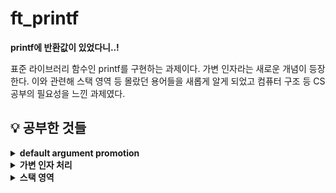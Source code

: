 # ft_printf
<b>printf에 반환값이 있었다니..!</b>

표준 라이브러리 함수인 printf를 구현하는 과제이다. 가변 인자라는 새로운 개념이 등장한다. 이와 관련해 스택 영역 등 몰랐던 용어들을 새롭게 알게 되었고 컴퓨터 구조 등 CS 공부의 필요성을 느낀 과제였다.

## 💡 공부한 것들

<details>
<summary><b>default argument promotion</b></summary>
 
 - 가변 인자에 대해 공부하며 가장 의문이었던 부분은 ‘default argument promotion’이라는 것이다.
 - stdarg에 대한 man page를 보면 va_arg에 대한 설명 중 아래와 같은 문장이 있다.
 > If there is no next argument, or if type is not compatible with the type of the actual next argument (<b>as promoted according to the default argument promotions</b>), random errors will occur.
 - 또한 examples에 ‘char is promoted to int.’라는 문장이 주석으로 달려있다.
 - 이 ‘default argument promotion’은 대체 무엇일까?
 - 이에 따르면 가변 인자로 들어온 int보다 작은 정수형(char, short 등)은 int형으로 변환되고 float형은 double형으로 변환된다고 한다.
 - 이것은 C 표준으로 정의되어 있으며 이 또한 지난번 Libft 과제에서 배운 K&R 방식과의 호환을 위한 것이라고 한다.
<br>
</details>

<details>
<summary><b>가변 인자 처리</b></summary>

 - 가변 인자를 처리하기 위해서는 stdarg.h 헤더파일을 include하고 헤더파일에 정의되어 있는 va_list 타입의 변수(이하 ap)를 선언한다.
 - va_list는 헤더 파일 내부에서 char *형으로 정의되어 있고 가변 인자의 주소를 담기 위한 포인터 변수에 해당한다.
 - 이후 va_start 매크로로 ap를 가변 인자의 시작 주소로 초기화 해주어야 한다.
 - va_start 매크로는 void va_start(va_list ap, last)와 같은 프로토타입을 가지며 last에는 가변 인자가 오기 전 타입을 알고 있는 마지막 매개변수명을 넣어준다.
 - 이 last에 대해 man page에 아래와 같은 부연 설명이 적혀있다.
 > Because the address of this parameter is used in the va_start() macro, it should not be declared as a register variable, or as a function or an array type.
 - 처음에는 문자열도 array type이니 last에 넣으면 안되는것 아닌가 하고 생각했지만 문자열은 ‘\0’로 끝난다고 약속되어 있으니 문자열의 끝을 알 수 있으므로 사용할 수 있는것 같다.
 - ap를 초기화하면 va_arg 매크로를 통해 가변 인자를 하나씩 꺼내올 수 있다.
 - va_arg 매크로는 type va_arg(va_list ap, type)와 같은 프로토타입을 가지며 type에는 미리 알고 있는 가변 인자의 type을 넣어주어 해당 byte만큼의 데이터를 type 형으로 반환한다.
 - va_arg 매크로를 호출하면 ap가 변형되어 다음번에 호출할 때는 다음 가변 인자를 꺼내올 수 있다.
 - 가변 인자의 사용이 끝나면 va_end 매크로를 호출해 ap에 널 포인터를 대입하여 ap의 사용을 종료한다.
 - 매크로 사용 예시는 아래와 같다.
 ```c
 #include <stdarg.h>
 #include <unistd.h>

 int ft_printf(const char *fmt, ...)
 {
	 va_list ap;
	 char c;

	 va_start(ap, fmt);
	 while (*fmt)
	 {
		 if (*fmt == '%')
		 {
			 if (*(++fmt) == 'c')
			 {
				 c = va_arg(ap, int);
				 write(1, &c, 1);
			 }
			 ...
		 }
		 else
			 write(1, fmt, 1);
		 ...
		 fmt++;
	 }
	 va_end(ap);
	 ...
 }
 ```
<br>
</details>

<details>
<summary><b>스택 영역</b></summary>

 - 프로그램이 운영체제에 의해 할당받는 메모리 공간 중 스택 영역은 함수의 매개변수와 지역 변수가 저장되는 공간이다.
 - 가변 인자 또한 함수의 매개변수로서 이 스택 영역에 위치한다.
 - 스택 영역과 자주 비교되는 힙 영역은 동적으로 할당 된 변수가 위치하는 공간이다.
 > 힙 영역은 메모리의 낮은 주소에서 높은 주소 방향으로 할당이 이루어지지만 스택 영역은 메모리의 높은 주소에서 낮은 주소 방향으로 할당이 이루어진다고 한다.
 - 새롭게 안 사실이었고 이를 확인하기 위해 스택 영역에 위치한 변수들의 주소를 출력해 본 결과 실제로 높은 메모리 주소부터 할당이 되는 것을 확인하였다.
 - 다만 배열의 경우에는 다른 변수들 보다 스택 영역에서 높은 주소에 위치하고 배열의 각 원소들은 인덱스가 작을수록 낮은 주소에 채워지도록 저장되는것 같다.
 ```c
 #include <stdio.h>

 void test(int n1)
 {
	 int n2;
	 int arr[3];
	 int n3;

	 printf("address of arr[2]: %p\n", &arr[2]);
	 printf("address of arr[1]: %p\n", &arr[1]);
	 printf("address of arr[0]: %p\n", &arr[0]);
	 printf("address of n1: %p\n", &n1);
	 printf("address of n2: %p\n", &n2);
	 printf("address of n3: %p\n", &n3);
 }

 int main(void)
 {
	 test(0);
	 return (0);
 }
 ```
 > 실행 결과
 <img width="491" alt="ft_printf_1" src="https://user-images.githubusercontent.com/97381683/230554949-1e791700-e572-4a13-b1d8-9f6b43f5d7fd.png">
<br>
</details>
